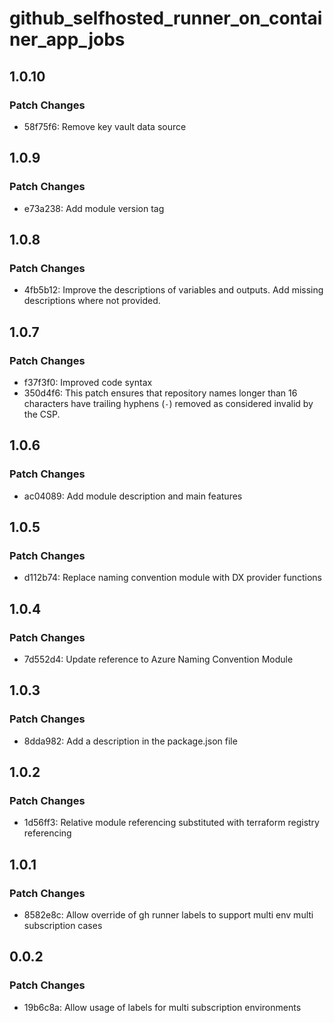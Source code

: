# github_selfhosted_runner_on_container_app_jobs

## 1.0.10

### Patch Changes

- 58f75f6: Remove key vault data source

## 1.0.9

### Patch Changes

- e73a238: Add module version tag

## 1.0.8

### Patch Changes

- 4fb5b12: Improve the descriptions of variables and outputs. Add missing descriptions where not provided.

## 1.0.7

### Patch Changes

- f37f3f0: Improved code syntax
- 350d4f6: This patch ensures that repository names longer than 16 characters have trailing hyphens (`-`) removed as considered invalid by the CSP.

## 1.0.6

### Patch Changes

- ac04089: Add module description and main features

## 1.0.5

### Patch Changes

- d112b74: Replace naming convention module with DX provider functions

## 1.0.4

### Patch Changes

- 7d552d4: Update reference to Azure Naming Convention Module

## 1.0.3

### Patch Changes

- 8dda982: Add a description in the package.json file

## 1.0.2

### Patch Changes

- 1d56ff3: Relative module referencing substituted with terraform registry referencing

## 1.0.1

### Patch Changes

- 8582e8c: Allow override of gh runner labels to support multi env multi subscription cases

## 0.0.2

### Patch Changes

- 19b6c8a: Allow usage of labels for multi subscription environments
